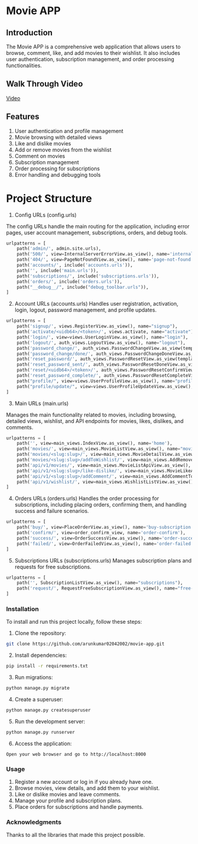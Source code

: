 # Movie APP

## Introduction
The Movie APP is a comprehensive web application that allows users to browse, comment, like, and add movies to their wishlist. It also includes user authentication, subscription management, and order processing functionalities.


## Walk Through Video

<a href="https://drive.google.com/file/d/1WvXMVyagfrnzJVs2m2ba6QXYbrJNbfDF/view?usp=sharing" target="_blank">Video</a>


## Features

1. User authentication and profile management
2. Movie browsing with detailed views
3. Like and dislike movies
4. Add or remove movies from the wishlist
5. Comment on movies
6. Subscription management
7. Order processing for subscriptions
8. Error handling and debugging tools

# Project Structure

1. Config URLs (config.urls)

The config URLs handle the main routing for the application, including error pages, user account management, subscriptions, orders, and debug tools.

```python
urlpatterns = [
    path('admin/', admin.site.urls),
    path('500/', view=InternalServerErrorView.as_view(), name='internal-server-error'),
    path('404/', view=PageNotFoundView.as_view(), name='page-not-found'),
    path('accounts/', include('accounts.urls')),
    path('', include('main.urls')),
    path('subscriptions/', include('subscriptions.urls')),
    path('orders/', include('orders.urls')),
    path("__debug__/", include("debug_toolbar.urls")),
]
```

2. Account URLs (accounts.urls)
Handles user registration, activation, login, logout, password management, and profile updates.

```python
urlpatterns = [
    path('signup/', views.RegisterView.as_view(), name="signup"),
    path('activate/<uidb64>/<token>/', views.activate, name="activate"),
    path('login/', view=views.UserLoginView.as_view(), name="login"),
    path('logout/', auth_views.LogoutView.as_view(), name="logout"),
    path('password_change/', auth_views.PasswordChangeView.as_view(template_name='registration/password_change.html', success_url=reverse_lazy("password_change_done")), name="password_change"),
    path('password_change/done/', auth_views.PasswordChangeDoneView.as_view(template_name="registration/password_change_done.html"), name="password_change_done"),
    path('reset_password/', auth_views.PasswordResetView.as_view(template_name="registration/password_reset.html", success_url=reverse_lazy("password_reset_done"), email_template_name="registration/forgot_password_email.html"), name="password_reset"),
    path('reset_password_sent/', auth_views.PasswordResetDoneView.as_view(template_name="registration/password_reset_sent.html"), name="password_reset_done"),
    path('reset/<uidb64>/<token>/', auth_views.PasswordResetConfirmView.as_view(template_name="registration/password_reset_form.html", success_url=reverse_lazy("password_reset_complete")), name="password_reset_confirm"),
    path('reset_password_complete/', auth_views.PasswordResetCompleteView.as_view(template_name="registration/password_reset_done.html"), name="password_reset_complete"),
    path("profile/", view=views.UserProfileView.as_view(), name="profile"),
    path("profile/update/", view=views.UserProfileUpdateView.as_view(), name="profile-update"),
]
```

3. Main URLs (main.urls)

Manages the main functionality related to movies, including browsing, detailed views, wishlist, and API endpoints for movies, likes, dislikes, and comments.

```python
urlpatterns = [
    path('', view=main_views.IndexView.as_view(), name='home'),
    path('movies/', view=main_views.MovieListView.as_view(), name="movies"),
    path('movies/<slug:slug>/', view=main_views.MovieDetailView.as_view(), name='movie-details'),
    path('movies/<slug:slug>/addToWishlist/', view=main_views.AddRemoveWhislistView.as_view(), name="add-to-wishlist"),
    path('api/v1/movies/', view=main_views.MovieListApiView.as_view(), name='movie-list'),
    path('api/v1/<slug:slug>/like-dislike/', view=main_views.MovieLikeAndDislikeView.as_view(), name="movie-like-dislike"),
    path('api/v1/<slug:slug>/addComment/', view=main_views.AddCommentToMovieView.as_view(), name="add-comment-to-movie"),
    path('api/v1/wishlist/', view=main_views.WishlistListView.as_view(), name="wishlist"),
]
```

4. Orders URLs (orders.urls)
Handles the order processing for subscriptions, including placing orders, confirming them, and handling success and failure scenarios.

```python
urlpatterns = [
    path('buy/', view=PlaceOrderView.as_view(), name='buy-subscription'),
    path('confirm/', view=order_confirm_view, name='order-confirm'),
    path('success/', view=OrderSuccessView.as_view(), name='order-success'),
    path('failed/', view=OrderFailedView.as_view(), name='order-failed'),
]
```

5. Subscriptions URLs (subscriptions.urls)
Manages subscription plans and requests for free subscriptions.

```python
urlpatterns = [
    path('', SubscriptionListView.as_view(), name="subscriptions"),
    path('request/', RequestFreeSubscriptionView.as_view(), name="free-subscription"),
]
```


### Installation
To install and run this project locally, follow these steps:

1. Clone the repository:

```bash
git clone https://github.com/arunkumar02042002/movie-app.git
```

2. Install dependencies:

```bash
pip install -r requirements.txt
```

3. Run migrations:

```bash
python manage.py migrate
```

4. Create a superuser:

```bash
python manage.py createsuperuser
```

5. Run the development server:

```bash
python manage.py runserver
```

6. Access the application:
```
Open your web browser and go to http://localhost:8000
```

### Usage

1. Register a new account or log in if you already have one.
2. Browse movies, view details, and add them to your wishlist.
3. Like or dislike movies and leave comments.
4. Manage your profile and subscription plans.
5. Place orders for subscriptions and handle payments.


### Acknowledgments
Thanks to all the libraries that made this project possible.